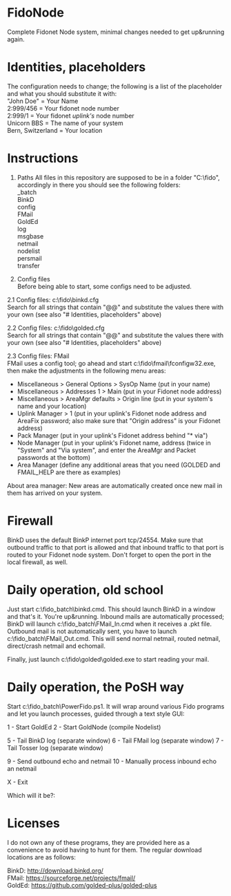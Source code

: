 # FidoNode
Complete Fidonet Node system, minimal changes needed to get up&amp;running again.

# Identities, placeholders
The configuration needs to change; the following is a list of the placeholder and what you should substitute it with:<br>
"John Doe"        = Your Name<br>
2:999/456         = Your fidonet node number<br>
2:999/1           = Your fidonet *uplink's* node number<br>
Unicorn BBS       = The name of your system<br>
Bern, Switzerland = Your location<br>

# Instructions

1. Paths
All files in this repository are supposed to be in a folder "C:\fido", accordingly in there you should see the following folders:<br>
\_batch<br>
BinkD<br>
config<br>
FMail<br>
GoldEd<br>
log<br>
msgbase<br>
netmail<br>
nodelist<br>
persmail<br>
transfer<br>

2. Config files<br>
Before being able to start, some configs need to be adjusted.

2.1 Config files: c:\fido\binkd.cfg<br>
Search for all strings that contain "@@" and substitute the values there with your own (see also "# Identities, placeholders" above)

2.2 Config files: c:\fido\golded.cfg<br>
Search for all strings that contain "@@" and substitute the values there with your own (see also "# Identities, placeholders" above)

2.3 Config files: FMail<br>
FMail uses a config tool; go ahead and start c:\fido\fmail\fconfigw32.exe, then make the adjustments in the following menu areas:
- Miscellaneous > General Options > SysOp Name (put in your name)
- Miscellaneous > Addresses 1 > Main (put in your Fidonet node address)
- Miscellaneous > AreaMgr defaults > Origin line (put in your system's name and your location)
- Uplink Manager > 1 (put in your uplink's Fidonet node address and AreaFix password; also make sure that "Origin address" is your Fidonet address)
- Pack Manager (put in your uplink's Fidonet address behind "* via")
- Node Manager (put in your uplink's Fidonet name, address (twice in "System" and "Via system", and enter the AreaMgr and Packet passwords at the bottom)
- Area Manager (define any additional areas that you need (GOLDED and FMAIL_HELP are there as examples)

About area manager: New areas are automatically created once new mail in them has arrived on your system. 

# Firewall
BinkD uses the default BinkP internet port tcp/24554. Make sure that outbound traffic to that port is allowed and that inbound traffic to that port is routed to your Fidonet node system. Don't forget to open the port in the local firewall, as well.


# Daily operation, old school
Just start c:\fido\_batch\binkd.cmd. This should launch BinkD in a window and that's it. You're up&running. Inbound mails are automatically processed; BinkD will launch c:\fido\_batch\FMail_In.cmd when it receives a .pkt file. Outbound mail is not automatically sent, you have to launch c:\fido\_batch\FMail_Out.cmd. This will send normal netmail, routed netmail, direct/crash netmail and echomail.

Finally, just launch c:\fido\golded\golded.exe to start reading your mail.<br>


# Daily operation, the PoSH way
Start c:\fido\_batch\PowerFido.ps1. It will wrap around various Fido programs and let you launch processes, guided through a text style GUI:

 1 - Start GoldEd
 2 - Start GoldNode (compile Nodelist)

 5 - Tail BinkD log (separate window)
 6 - Tail FMail log (separate window)
 7 - Tail Tosser log (separate window)

 9 - Send outbound echo and netmail
10 - Manually process inbound echo an netmail

 X - Exit

Which will it be?:



# Licenses
I do not own any of these programs, they are provided here as a convenience to avoid having to hunt for them. The regular download locations are as follows:<br>

BinkD:  http://download.binkd.org/<br>
FMail:  https://sourceforge.net/projects/fmail/<br>
GoldEd: https://github.com/golded-plus/golded-plus<br>

